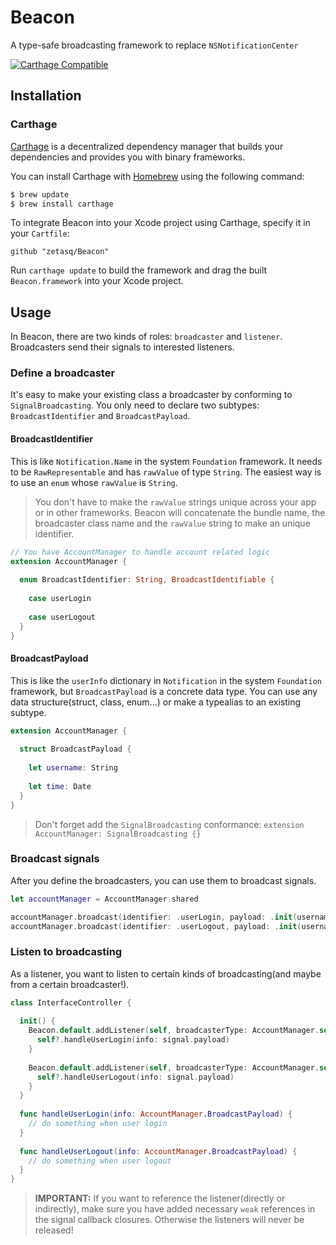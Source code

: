 # Beacon

A type-safe broadcasting framework to replace `NSNotificationCenter`

[![Carthage Compatible](https://img.shields.io/badge/Carthage-compatible-4BC51D.svg?style=flat)](https://github.com/Carthage/Carthage)

## Installation
### Carthage

[Carthage](https://github.com/Carthage/Carthage) is a decentralized dependency manager that builds your dependencies and provides you with binary frameworks.

You can install Carthage with [Homebrew](http://brew.sh/) using the following command:

```bash
$ brew update
$ brew install carthage
```

To integrate Beacon into your Xcode project using Carthage, specify it in your `Cartfile`:

```ogdl
github "zetasq/Beacon"
```

Run `carthage update` to build the framework and drag the built `Beacon.framework` into your Xcode project.

## Usage

In Beacon, there are two kinds of roles: `broadcaster` and `listener`. Broadcasters send their signals to interested listeners.

### Define a broadcaster

It's easy to make your existing class a broadcaster by conforming to `SignalBroadcasting`. You only need to declare two subtypes: `BroadcastIdentifier` and `BroadcastPayload`.

#### BroadcastIdentifier
This is like `Notification.Name` in the system `Foundation` framework. It needs to be `RawRepresentable` and has `rawValue` of type `String`. The easiest way is to use an `enum` whose `rawValue` is `String`.
> You don't have to make the `rawValue` strings unique across your app or in other frameworks. Beacon will concatenate the bundle name, the broadcaster class name and the `rawValue` string to make an unique identifier.
```swift
// You have AccountManager to handle account related logic
extension AccountManager {
  
  enum BroadcastIdentifier: String, BroadcastIdentifiable {
    
    case userLogin
    
    case userLogout
  }
}
```

#### BroadcastPayload
This is like the `userInfo` dictionary in `Notification` in the system `Foundation` framework, but `BroadcastPayload` is a concrete data type. You can use any data structure(struct, class, enum...) or make a typealias to an existing subtype.
```swift
extension AccountManager {
  
  struct BroadcastPayload {
    
    let username: String
    
    let time: Date
  }
}
```

> Don't forget add the `SignalBroadcasting` conformance: `extension AccountManager: SignalBroadcasting {}`

### Broadcast signals
After you define the broadcasters, you can use them to broadcast signals.
```swift
let accountManager = AccountManager.shared

accountManager.broadcast(identifier: .userLogin, payload: .init(username: "Mr. Anderson", time: Date()))
accountManager.broadcast(identifier: .userLogout, payload: .init(username: "Mr. Smith", time: Date()))
```

### Listen to broadcasting
As a listener, you want to listen to certain kinds of broadcasting(and maybe from a certain broadcaster!). 
```swift
class InterfaceController {
  
  init() {
    Beacon.default.addListener(self, broadcasterType: AccountManager.self, broadcastIdentifier: .userLogin) { [weak self] signal in
      self?.handleUserLogin(info: signal.payload)
    }
    
    Beacon.default.addListener(self, broadcasterType: AccountManager.self, broadcastIdentifier: .userLogout) { [weak self] signal in
      self?.handleUserLogout(info: signal.payload)
    }
  }
  
  func handleUserLogin(info: AccountManager.BroadcastPayload) {
    // do something when user login
  }
  
  func handleUserLogout(info: AccountManager.BroadcastPayload) {
    // do something when user logout
  }
}
```
> **IMPORTANT:** If you want to reference the listener(directly or indirectly), make sure you have added necessary `weak` references in the signal callback closures. Otherwise the listeners will never be released!
